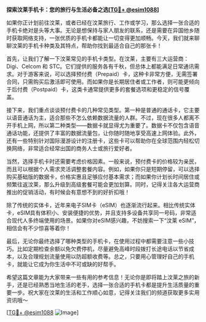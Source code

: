 **探索汶莱手机卡：您的旅行与生活必备之选[[TG💪+ @esim1088](https://t.me/s/esim1088)]**

如果你正计划前往汶莱，或者已经在汶莱旅行、工作或学习，那么选择一张合适的手机卡绝对是头等大事。无论是想保持与家人朋友的联系，还是需要在异国他乡随时获取网络支持，一张优质的手机卡都能让一切变得更加顺畅。今天，我们就来聊聊汶莱的手机卡种类及其特点，帮助你找到最适合自己的那张卡！

首先，让我们了解一下汶莱常见的手机卡类型。在汶莱，主要有三大运营商：Digi、Celcom 和 STC。它们提供的服务各有千秋，但总体上都能满足日常通讯需求。对于游客来说，可以选择预付费（Prepaid）卡，这种卡非常方便，无需签署合同，只需购买后激活即可使用。而如果你是长期居住者或工作者，则可能更倾向于后付费（Postpaid）卡，这类卡通常提供更多的套餐选项和更稳定的信号覆盖。

接下来，我们重点谈谈预付费卡的几种常见类型。第一种是普通的通话卡，它主要以语音通话为主，适合那些不怎么依赖数据流量的人群。不过，现在很多人都离不开手机上网，所以第二种类型——数据卡就显得尤为重要了。数据卡不仅包含语音通话功能，还提供了丰富的数据流量包，让你随时随地享受高速上网体验。此外，还有一些特别针对国际漫游设计的注册卡，这些卡可以帮助你在全球范围内轻松切换网络，非常适合经常出国的商务人士或旅行爱好者。

当然，选择手机卡时还需要考虑价格因素。一般来说，预付费卡的价格较为亲民，而且可以根据个人需求灵活调整套餐内容。例如，如果你只是短期停留，可以选择购买基础版的数据卡，价格实惠且足够应付基本需求；而如果你计划长时间居住或频繁往返汶莱，那么升级到高级套餐可能会更加划算。同时，记得关注各大运营商推出的促销活动，有时候会有意想不到的好折扣哦！

除了传统的实体卡，近年来电子SIM卡（eSIM）也逐渐流行起来。相比传统实体卡，eSIM具有体积小、安装便捷的优势，并且支持多设备共享同一号码，非常适合现代人多终端使用的场景。如果你对eSIM感兴趣，不妨搜索一下“汶莱 eSIM”，相信会有不少惊喜等着你！

最后，无论你最终选择了哪种类型的手机卡，在使用过程中都需要注意一些小技巧。比如定期检查余额以免欠费停机，尽量避免高峰时段拨打长途电话以节省成本，以及合理规划流量使用以防超额收费等。总之，只要用心管理好自己的手机卡，就能让它成为你生活中不可或缺的好帮手。

希望这篇文章能为大家带来一些有用的参考信息！无论你是即将踏上汶莱之旅的新手，还是已经熟悉当地生活的老手，选择一张合适的手机卡都是提升生活质量的重要一步。祝大家在汶莱的生活和工作顺心如意，记得关注我们的频道获取更多实用资讯哦～ 

[[TG💪+ @esim1088](https://t.me/s/esim1088) ![Image](https://i.postimg.cc/4NQfJmqS/Snipaste-2025-05-13-00-14-12.png)]